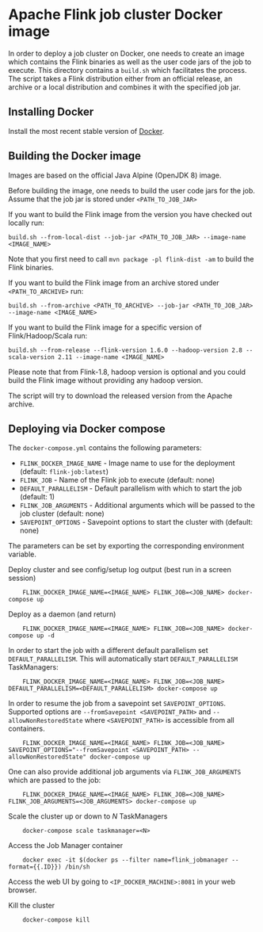 # Apache Flink job cluster Docker image

In order to deploy a job cluster on Docker, one needs to create an image which contains the Flink binaries as well as the user code jars of the job to execute.
This directory contains a `build.sh` which facilitates the process.
The script takes a Flink distribution either from an official release, an archive or a local distribution and combines it with the specified job jar.  

## Installing Docker

Install the most recent stable version of [Docker](https://docs.docker.com/installation/).

## Building the Docker image

Images are based on the official Java Alpine (OpenJDK 8) image.

Before building the image, one needs to build the user code jars for the job.
Assume that the job jar is stored under `<PATH_TO_JOB_JAR>` 

If you want to build the Flink image from the version you have checked out locally run:

    build.sh --from-local-dist --job-jar <PATH_TO_JOB_JAR> --image-name <IMAGE_NAME>
    
Note that you first need to call `mvn package -pl flink-dist -am` to build the Flink binaries.

If you want to build the Flink image from an archive stored under `<PATH_TO_ARCHIVE>` run:

    build.sh --from-archive <PATH_TO_ARCHIVE> --job-jar <PATH_TO_JOB_JAR> --image-name <IMAGE_NAME>

If you want to build the Flink image for a specific version of Flink/Hadoop/Scala run:

    build.sh --from-release --flink-version 1.6.0 --hadoop-version 2.8 --scala-version 2.11 --image-name <IMAGE_NAME>

Please note that from Flink-1.8, hadoop version is optional and you could build the Flink image without providing any hadoop version.
    
The script will try to download the released version from the Apache archive.

## Deploying via Docker compose

The `docker-compose.yml` contains the following parameters:

* `FLINK_DOCKER_IMAGE_NAME` - Image name to use for the deployment (default: `flink-job:latest`)
* `FLINK_JOB` - Name of the Flink job to execute (default: none)
* `DEFAULT_PARALLELISM` - Default parallelism with which to start the job (default: 1)
* `FLINK_JOB_ARGUMENTS` - Additional arguments which will be passed to the job cluster (default: none)
* `SAVEPOINT_OPTIONS` - Savepoint options to start the cluster with (default: none)

The parameters can be set by exporting the corresponding environment variable.

Deploy cluster and see config/setup log output (best run in a screen session)

        FLINK_DOCKER_IMAGE_NAME=<IMAGE_NAME> FLINK_JOB=<JOB_NAME> docker-compose up

Deploy as a daemon (and return)

        FLINK_DOCKER_IMAGE_NAME=<IMAGE_NAME> FLINK_JOB=<JOB_NAME> docker-compose up -d
        
In order to start the job with a different default parallelism set `DEFAULT_PARALLELISM`. 
This will automatically start `DEFAULT_PARALLELISM` TaskManagers:
        
        FLINK_DOCKER_IMAGE_NAME=<IMAGE_NAME> FLINK_JOB=<JOB_NAME> DEFAULT_PARALLELISM=<DEFAULT_PARALLELISM> docker-compose up
        
In order to resume the job from a savepoint set `SAVEPOINT_OPTIONS`.
Supported options are `--fromSavepoint <SAVEPOINT_PATH>` and `--allowNonRestoredState` where `<SAVEPOINT_PATH>` is accessible from all containers.

        FLINK_DOCKER_IMAGE_NAME=<IMAGE_NAME> FLINK_JOB=<JOB_NAME> SAVEPOINT_OPTIONS="--fromSavepoint <SAVEPOINT_PATH> --allowNonRestoredState" docker-compose up 
        
One can also provide additional job arguments via `FLINK_JOB_ARGUMENTS` which are passed to the job:
        
        FLINK_DOCKER_IMAGE_NAME=<IMAGE_NAME> FLINK_JOB=<JOB_NAME> FLINK_JOB_ARGUMENTS=<JOB_ARGUMENTS> docker-compose up

Scale the cluster up or down to *N* TaskManagers

        docker-compose scale taskmanager=<N>

Access the Job Manager container

        docker exec -it $(docker ps --filter name=flink_jobmanager --format={{.ID}}) /bin/sh
        
Access the web UI by going to `<IP_DOCKER_MACHINE>:8081` in your web browser.

Kill the cluster

        docker-compose kill
